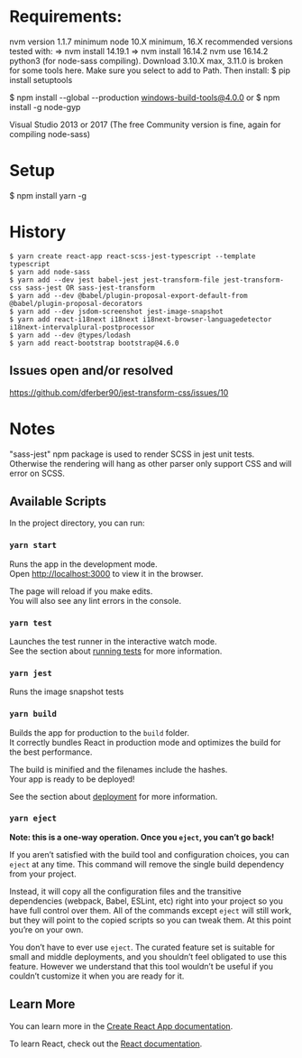 # Requirements:
 nvm version 1.1.7 minimum
 node 10.X minimum, 16.X recommended
 versions tested with:
  => nvm install 14.19.1
  => nvm install 16.14.2
     nvm use 16.14.2
 python3 (for node-sass compiling). 
 Download 3.10.X max, 3.11.0 is broken for some tools here.
 Make sure you select to add to Path.
 Then install:
 $ pip install setuptools

 $ npm install --global --production windows-build-tools@4.0.0
  or
 $ npm install -g node-gyp

 Visual Studio 2013 or 2017 (The free Community version is fine, again for compiling node-sass)

# Setup
$ npm install yarn -g


# History

    $ yarn create react-app react-scss-jest-typescript --template typescript
    $ yarn add node-sass
    $ yarn add --dev jest babel-jest jest-transform-file jest-transform-css sass-jest OR sass-jest-transform
    $ yarn add --dev @babel/plugin-proposal-export-default-from @babel/plugin-proposal-decorators 
    $ yarn add --dev jsdom-screenshot jest-image-snapshot
    $ yarn add react-i18next i18next i18next-browser-languagedetector i18next-intervalplural-postprocessor
    $ yarn add --dev @types/lodash
    $ yarn add react-bootstrap bootstrap@4.6.0

## Issues open and/or resolved

https://github.com/dferber90/jest-transform-css/issues/10

# Notes

"sass-jest" npm package is used to render SCSS in jest unit tests. Otherwise the rendering will hang as other parser only support CSS and will error on SCSS.


## Available Scripts

In the project directory, you can run:

### `yarn start`

Runs the app in the development mode.\
Open [http://localhost:3000](http://localhost:3000) to view it in the browser.

The page will reload if you make edits.\
You will also see any lint errors in the console.

### `yarn test`

Launches the test runner in the interactive watch mode.\
See the section about [running tests](https://facebook.github.io/create-react-app/docs/running-tests) for more information.

### `yarn jest`

Runs the image snapshot tests

### `yarn build`

Builds the app for production to the `build` folder.\
It correctly bundles React in production mode and optimizes the build for the best performance.

The build is minified and the filenames include the hashes.\
Your app is ready to be deployed!

See the section about [deployment](https://facebook.github.io/create-react-app/docs/deployment) for more information.

### `yarn eject`

**Note: this is a one-way operation. Once you `eject`, you can’t go back!**

If you aren’t satisfied with the build tool and configuration choices, you can `eject` at any time. This command will remove the single build dependency from your project.

Instead, it will copy all the configuration files and the transitive dependencies (webpack, Babel, ESLint, etc) right into your project so you have full control over them. All of the commands except `eject` will still work, but they will point to the copied scripts so you can tweak them. At this point you’re on your own.

You don’t have to ever use `eject`. The curated feature set is suitable for small and middle deployments, and you shouldn’t feel obligated to use this feature. However we understand that this tool wouldn’t be useful if you couldn’t customize it when you are ready for it.

## Learn More

You can learn more in the [Create React App documentation](https://facebook.github.io/create-react-app/docs/getting-started).

To learn React, check out the [React documentation](https://reactjs.org/).
